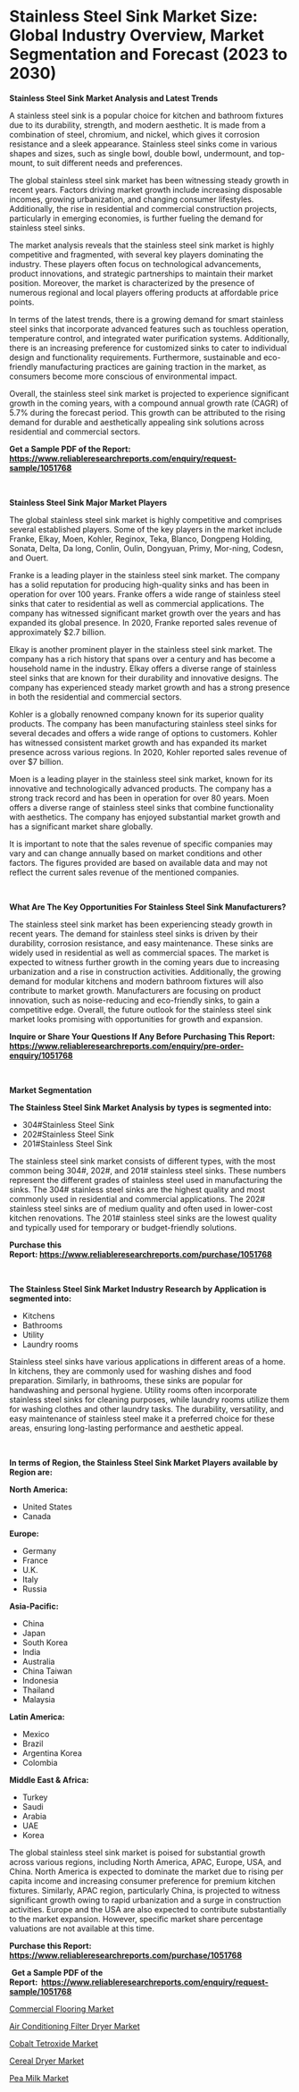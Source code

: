 <p><h1>Stainless Steel Sink Market Size: Global Industry Overview, Market Segmentation and Forecast (2023 to 2030)</h1></p><p><strong>Stainless Steel Sink Market Analysis and Latest Trends</strong></p>
<p><p>A stainless steel sink is a popular choice for kitchen and bathroom fixtures due to its durability, strength, and modern aesthetic. It is made from a combination of steel, chromium, and nickel, which gives it corrosion resistance and a sleek appearance. Stainless steel sinks come in various shapes and sizes, such as single bowl, double bowl, undermount, and top-mount, to suit different needs and preferences.</p><p>The global stainless steel sink market has been witnessing steady growth in recent years. Factors driving market growth include increasing disposable incomes, growing urbanization, and changing consumer lifestyles. Additionally, the rise in residential and commercial construction projects, particularly in emerging economies, is further fueling the demand for stainless steel sinks.</p><p>The market analysis reveals that the stainless steel sink market is highly competitive and fragmented, with several key players dominating the industry. These players often focus on technological advancements, product innovations, and strategic partnerships to maintain their market position. Moreover, the market is characterized by the presence of numerous regional and local players offering products at affordable price points.</p><p>In terms of the latest trends, there is a growing demand for smart stainless steel sinks that incorporate advanced features such as touchless operation, temperature control, and integrated water purification systems. Additionally, there is an increasing preference for customized sinks to cater to individual design and functionality requirements. Furthermore, sustainable and eco-friendly manufacturing practices are gaining traction in the market, as consumers become more conscious of environmental impact.</p><p>Overall, the stainless steel sink market is projected to experience significant growth in the coming years, with a compound annual growth rate (CAGR) of 5.7% during the forecast period. This growth can be attributed to the rising demand for durable and aesthetically appealing sink solutions across residential and commercial sectors.</p></p>
<p><strong>Get a Sample PDF of the Report:&nbsp; <a href="https://www.reliableresearchreports.com/enquiry/request-sample/1051768">https://www.reliableresearchreports.com/enquiry/request-sample/1051768</a></strong></p>
<p>&nbsp;</p>
<p><strong>Stainless Steel Sink Major Market Players</strong></p>
<p><p>The global stainless steel sink market is highly competitive and comprises several established players. Some of the key players in the market include Franke, Elkay, Moen, Kohler, Reginox, Teka, Blanco, Dongpeng Holding, Sonata, Delta, Da long, Conlin, Oulin, Dongyuan, Primy, Mor-ning, Codesn, and Ouert.</p><p>Franke is a leading player in the stainless steel sink market. The company has a solid reputation for producing high-quality sinks and has been in operation for over 100 years. Franke offers a wide range of stainless steel sinks that cater to residential as well as commercial applications. The company has witnessed significant market growth over the years and has expanded its global presence. In 2020, Franke reported sales revenue of approximately $2.7 billion.</p><p>Elkay is another prominent player in the stainless steel sink market. The company has a rich history that spans over a century and has become a household name in the industry. Elkay offers a diverse range of stainless steel sinks that are known for their durability and innovative designs. The company has experienced steady market growth and has a strong presence in both the residential and commercial sectors.</p><p>Kohler is a globally renowned company known for its superior quality products. The company has been manufacturing stainless steel sinks for several decades and offers a wide range of options to customers. Kohler has witnessed consistent market growth and has expanded its market presence across various regions. In 2020, Kohler reported sales revenue of over $7 billion.</p><p>Moen is a leading player in the stainless steel sink market, known for its innovative and technologically advanced products. The company has a strong track record and has been in operation for over 80 years. Moen offers a diverse range of stainless steel sinks that combine functionality with aesthetics. The company has enjoyed substantial market growth and has a significant market share globally.</p><p>It is important to note that the sales revenue of specific companies may vary and can change annually based on market conditions and other factors. The figures provided are based on available data and may not reflect the current sales revenue of the mentioned companies.</p></p>
<p>&nbsp;</p>
<p><strong>What Are The Key Opportunities For Stainless Steel Sink Manufacturers?</strong></p>
<p><p>The stainless steel sink market has been experiencing steady growth in recent years. The demand for stainless steel sinks is driven by their durability, corrosion resistance, and easy maintenance. These sinks are widely used in residential as well as commercial spaces. The market is expected to witness further growth in the coming years due to increasing urbanization and a rise in construction activities. Additionally, the growing demand for modular kitchens and modern bathroom fixtures will also contribute to market growth. Manufacturers are focusing on product innovation, such as noise-reducing and eco-friendly sinks, to gain a competitive edge. Overall, the future outlook for the stainless steel sink market looks promising with opportunities for growth and expansion.</p></p>
<p><strong>Inquire or Share Your Questions If Any Before Purchasing This Report: <a href="https://www.reliableresearchreports.com/enquiry/pre-order-enquiry/1051768">https://www.reliableresearchreports.com/enquiry/pre-order-enquiry/1051768</a></strong></p>
<p>&nbsp;</p>
<p><strong>Market Segmentation</strong></p>
<p><strong>The Stainless Steel Sink Market Analysis by types is segmented into:</strong></p>
<p><ul><li>304#Stainless Steel Sink</li><li>202#Stainless Steel Sink</li><li>201#Stainless Steel Sink</li></ul></p>
<p><p>The stainless steel sink market consists of different types, with the most common being 304#, 202#, and 201# stainless steel sinks. These numbers represent the different grades of stainless steel used in manufacturing the sinks. The 304# stainless steel sinks are the highest quality and most commonly used in residential and commercial applications. The 202# stainless steel sinks are of medium quality and often used in lower-cost kitchen renovations. The 201# stainless steel sinks are the lowest quality and typically used for temporary or budget-friendly solutions.</p></p>
<p><strong>Purchase this Report:&nbsp;<a href="https://www.reliableresearchreports.com/purchase/1051768">https://www.reliableresearchreports.com/purchase/1051768</a></strong></p>
<p>&nbsp;</p>
<p><strong>The Stainless Steel Sink Market Industry Research by Application is segmented into:</strong></p>
<p><ul><li>Kitchens</li><li>Bathrooms</li><li>Utility</li><li>Laundry rooms</li></ul></p>
<p><p>Stainless steel sinks have various applications in different areas of a home. In kitchens, they are commonly used for washing dishes and food preparation. Similarly, in bathrooms, these sinks are popular for handwashing and personal hygiene. Utility rooms often incorporate stainless steel sinks for cleaning purposes, while laundry rooms utilize them for washing clothes and other laundry tasks. The durability, versatility, and easy maintenance of stainless steel make it a preferred choice for these areas, ensuring long-lasting performance and aesthetic appeal.</p></p>
<p>&nbsp;</p>
<p><strong>In terms of Region, the Stainless Steel Sink Market Players available by Region are:</strong></p>
<p>
    <p> <strong> North America: </strong>
        <ul>
            <li>United States</li>
            <li>Canada</li>
        </ul>
        </p> 
    <p> <strong> Europe: </strong>
        <ul>
            <li>Germany</li>
            <li>France</li>
            <li>U.K.</li>
            <li>Italy</li>
            <li>Russia</li>
        </ul>
        </p> 
    <p> <strong> Asia-Pacific: </strong>
        <ul>
            <li>China</li>
            <li>Japan</li>
            <li>South Korea</li>
            <li>India</li>
            <li>Australia</li>
            <li>China Taiwan</li>
            <li>Indonesia</li>
            <li>Thailand</li>
            <li>Malaysia</li>
        </ul>
        </p> 
    <p> <strong> Latin America: </strong>
        <ul>
            <li>Mexico</li>
            <li>Brazil</li>
            <li>Argentina Korea</li>
            <li>Colombia</li>
        </ul>
        </p> 
    <p> <strong> Middle East & Africa: </strong>
        <ul>
            <li>Turkey</li>
            <li>Saudi</li>
            <li>Arabia</li>
            <li>UAE</li>
            <li>Korea</li>
        </ul>
    </p>
    </p>
<p><p>The global stainless steel sink market is poised for substantial growth across various regions, including North America, APAC, Europe, USA, and China. North America is expected to dominate the market due to rising per capita income and increasing consumer preference for premium kitchen fixtures. Similarly, APAC region, particularly China, is projected to witness significant growth owing to rapid urbanization and a surge in construction activities. Europe and the USA are also expected to contribute substantially to the market expansion. However, specific market share percentage valuations are not available at this time.</p></p>
<p><strong>Purchase this Report: <a href="https://www.reliableresearchreports.com/purchase/1051768">https://www.reliableresearchreports.com/purchase/1051768</a></strong></p>
<p>&nbsp;<strong>Get a Sample PDF of the Report:&nbsp;&nbsp;<a href="https://www.reliableresearchreports.com/enquiry/request-sample/1051768">https://www.reliableresearchreports.com/enquiry/request-sample/1051768</a></strong></p>
<p><strong></strong></p>
<p><p><a href="https://github.com/melchekhinf/Market-Research-Report-List-1/blob/main/commercial-flooring-market.md">Commercial Flooring Market</a></p><p><a href="https://medium.com/@germanbraun1929/air-conditioning-filter-dryer-market-size-market-outlook-and-market-forecast-2023-to-2030-f11536f32b5c">Air Conditioning Filter Dryer Market</a></p><p><a href="https://github.com/sndrkn/Market-Research-Report-List-1/blob/main/cobalt-tetroxide-market.md">Cobalt Tetroxide Market</a></p><p><a href="https://medium.com/@jailynpurdy1934/cereal-dryer-market-share-evolution-and-market-growth-trends-2023-2030-139f8cd45c47">Cereal Dryer Market</a></p><p><a href="https://medium.com/@ridhantakke90/analyzing-pea-milk-market-global-industry-perspective-and-forecast-2023-to-2030-009087817448">Pea Milk Market</a></p></p>